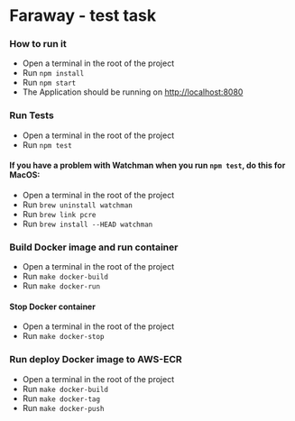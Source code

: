 # Faraway - test task

### How to run it

- Open a terminal in the root of the project
- Run `npm install`
- Run `npm start`
- The Application should be running on [http://localhost:8080](http://localhost:8080)

### Run Tests

- Open a terminal in the root of the project
- Run `npm test`

#### If you have a problem with Watchman when you run `npm test`, do this for MacOS:

- Open a terminal in the root of the project
- Run `brew uninstall watchman`
- Run `brew link pcre`
- Run `brew install --HEAD watchman`

### Build Docker image and run container

- Open a terminal in the root of the project
- Run `make docker-build`
- Run `make docker-run`

#### Stop Docker container

- Open a terminal in the root of the project
- Run `make docker-stop`

### Run deploy Docker image to AWS-ECR

- Open a terminal in the root of the project
- Run `make docker-build`
- Run `make docker-tag`
- Run `make docker-push`


